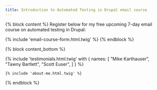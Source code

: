 ```yaml
---
title: Introduction to Automated Testing in Drupal email course
---
```


{% block content %}
  Register below for my free upcoming 7-day email course on automated testing in Drupal:

  {% include 'email-course-form.html.twig' %}
{% endblock %}

{% block content_bottom %}
  <div class="space-y-12">
   {% include 'testimonials.html.twig' with {
    names: [
      "Mike Karthauser",
      "Tawny Bartlett",
      "Scott Euser",
      ]
    } %}

    {% include 'about-me.html.twig' %}
  </div>
{% endblock %}
